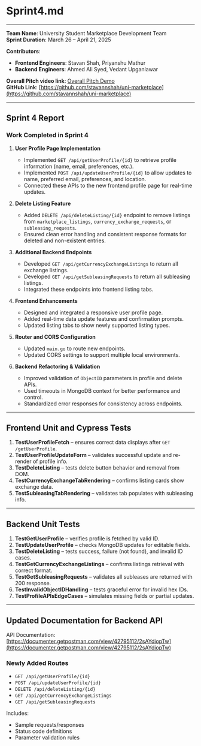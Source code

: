 # Sprint4.md
---

**Team Name**: University Student Marketplace Development Team  
**Sprint Duration**: March 26 – April 21, 2025  

**Contributors**:  
- **Frontend Engineers**: Stavan Shah, Priyanshu Mathur  
- **Backend Engineers**: Ahmed Ali Syed, Vedant Upganlawar  

**Overall Pitch video link**: [Overall Pitch Demo]()  
**GitHub Link**: [https://github.com/stavannshah/uni-marketplace](https://github.com/stavannshah/uni-marketplace)

---

## Sprint 4 Report

### Work Completed in Sprint 4  

1. **User Profile Page Implementation**  
   - Implemented `GET /api/getUserProfile/{id}` to retrieve profile information (name, email, preferences, etc.).  
   - Implemented `POST /api/updateUserProfile/{id}` to allow updates to name, preferred email, preferences, and location.  
   - Connected these APIs to the new frontend profile page for real-time updates.

2. **Delete Listing Feature**  
   - Added `DELETE /api/deleteListing/{id}` endpoint to remove listings from `marketplace_listings`, `currency_exchange_requests`, or `subleasing_requests`.  
   - Ensured clean error handling and consistent response formats for deleted and non-existent entries.

3. **Additional Backend Endpoints**  
   - Developed `GET /api/getCurrencyExchangeListings` to return all exchange listings.  
   - Developed `GET /api/getSubleasingRequests` to return all subleasing listings.  
   - Integrated these endpoints into frontend listing tabs.

4. **Frontend Enhancements**  
   - Designed and integrated a responsive user profile page.  
   - Added real-time data update features and confirmation prompts.  
   - Updated listing tabs to show newly supported listing types.

5. **Router and CORS Configuration**  
   - Updated `main.go` to route new endpoints.  
   - Updated CORS settings to support multiple local environments.

6. **Backend Refactoring & Validation**  
   - Improved validation of `ObjectID` parameters in profile and delete APIs.  
   - Used timeouts in MongoDB context for better performance and control.  
   - Standardized error responses for consistency across endpoints.

---

## Frontend Unit and Cypress Tests  

1. **TestUserProfileFetch** – ensures correct data displays after `GET /getUserProfile`.  
2. **TestUserProfileUpdateForm** – validates successful update and re-render of profile info.  
3. **TestDeleteListing** – tests delete button behavior and removal from DOM.  
4. **TestCurrencyExchangeTabRendering** – confirms listing cards show exchange data.  
5. **TestSubleasingTabRendering** – validates tab populates with subleasing info.  

---

## Backend Unit Tests  

1. **TestGetUserProfile** – verifies profile is fetched by valid ID.  
2. **TestUpdateUserProfile** – checks MongoDB updates for editable fields.  
3. **TestDeleteListing** – tests success, failure (not found), and invalid ID cases.  
4. **TestGetCurrencyExchangeListings** – confirms listings retrieval with correct format.  
5. **TestGetSubleasingRequests** – validates all subleases are returned with 200 response.  
6. **TestInvalidObjectIDHandling** – tests graceful error for invalid hex IDs.  
7. **TestProfileAPIsEdgeCases** – simulates missing fields or partial updates.  

---

## Updated Documentation for Backend API  

API Documentation: [https://documenter.getpostman.com/view/42795112/2sAYdiopTw](https://documenter.getpostman.com/view/42795112/2sAYdiopTw)  

### Newly Added Routes  
- `GET /api/getUserProfile/{id}`  
- `POST /api/updateUserProfile/{id}`  
- `DELETE /api/deleteListing/{id}`  
- `GET /api/getCurrencyExchangeListings`  
- `GET /api/getSubleasingRequests`

Includes:  
- Sample requests/responses  
- Status code definitions  
- Parameter validation rules  


